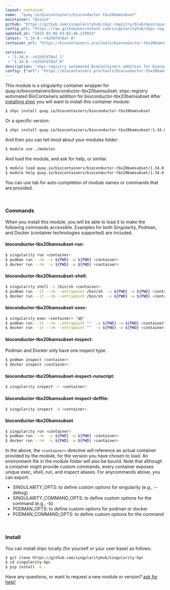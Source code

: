 ```yaml
---
layout: container
name:  "quay.io/biocontainers/bioconductor-tbx20bamsubset"
maintainer: "@vsoch"
github: "https://github.com/singularityhub/shpc-registry/blob/main/quay.io/biocontainers/bioconductor-tbx20bamsubset/container.yaml"
config_url: "https://raw.githubusercontent.com/singularityhub/shpc-registry/main/quay.io/biocontainers/bioconductor-tbx20bamsubset/container.yaml"
updated_at: "2023-03-08 03:02:46.179853"
latest: "1.34.0--r42hdfd78af_0"
container_url: "https://biocontainers.pro/tools/bioconductor-tbx20bamsubset"

versions:
 - "1.30.0--r41hdfd78af_1"
 - "1.34.0--r42hdfd78af_0"
description: "shpc-registry automated BioContainers addition for bioconductor-tbx20bamsubset"
config: {"url": "https://biocontainers.pro/tools/bioconductor-tbx20bamsubset", "maintainer": "@vsoch", "description": "shpc-registry automated BioContainers addition for bioconductor-tbx20bamsubset", "latest": {"1.34.0--r42hdfd78af_0": "sha256:dd9b6590e25d5320305a00fef75aac03629a0fa0039d18ef31ceeda9b5126301"}, "tags": {"1.30.0--r41hdfd78af_1": "sha256:53beac5705ce8e2a9a5acf71b322ebd3d25072efcf858b4e366087bc0ed4a4be", "1.34.0--r42hdfd78af_0": "sha256:dd9b6590e25d5320305a00fef75aac03629a0fa0039d18ef31ceeda9b5126301"}, "docker": "quay.io/biocontainers/bioconductor-tbx20bamsubset"}
---
```


This module is a singularity container wrapper for quay.io/biocontainers/bioconductor-tbx20bamsubset.
shpc-registry automated BioContainers addition for bioconductor-tbx20bamsubset
After [installing shpc](#install) you will want to install this container module:


```bash
$ shpc install quay.io/biocontainers/bioconductor-tbx20bamsubset
```

Or a specific version:

```bash
$ shpc install quay.io/biocontainers/bioconductor-tbx20bamsubset:1.34.0--r42hdfd78af_0
```

And then you can tell lmod about your modules folder:

```bash
$ module use ./modules
```

And load the module, and ask for help, or similar.

```bash
$ module load quay.io/biocontainers/bioconductor-tbx20bamsubset/1.34.0--r42hdfd78af_0
$ module help quay.io/biocontainers/bioconductor-tbx20bamsubset/1.34.0--r42hdfd78af_0
```

You can use tab for auto-completion of module names or commands that are provided.

<br>

### Commands

When you install this module, you will be able to load it to make the following commands accessible.
Examples for both Singularity, Podman, and Docker (container technologies supported) are included.

#### bioconductor-tbx20bamsubset-run:

```bash
$ singularity run <container>
$ podman run --rm  -v ${PWD} -w ${PWD} <container>
$ docker run --rm  -v ${PWD} -w ${PWD} <container>
```

#### bioconductor-tbx20bamsubset-shell:

```bash
$ singularity shell -s /bin/sh <container>
$ podman run --it --rm --entrypoint /bin/sh  -v ${PWD} -w ${PWD} <container>
$ docker run --it --rm --entrypoint /bin/sh  -v ${PWD} -w ${PWD} <container>
```

#### bioconductor-tbx20bamsubset-exec:

```bash
$ singularity exec <container> "$@"
$ podman run --it --rm --entrypoint ""  -v ${PWD} -w ${PWD} <container> "$@"
$ docker run --it --rm --entrypoint ""  -v ${PWD} -w ${PWD} <container> "$@"
```

#### bioconductor-tbx20bamsubset-inspect:

Podman and Docker only have one inspect type.

```bash
$ podman inspect <container>
$ docker inspect <container>
```

#### bioconductor-tbx20bamsubset-inspect-runscript:

```bash
$ singularity inspect -r <container>
```

#### bioconductor-tbx20bamsubset-inspect-deffile:

```bash
$ singularity inspect -d <container>
```



#### bioconductor-tbx20bamsubset

```bash
$ singularity run <container>
$ podman run --rm  -v ${PWD} -w ${PWD} <container>
$ docker run --rm  -v ${PWD} -w ${PWD} <container>
```


In the above, the `<container>` directive will reference an actual container provided
by the module, for the version you have chosen to load. An environment file in the
module folder will also be bound. Note that although a container
might provide custom commands, every container exposes unique exec, shell, run, and
inspect aliases. For anycommands above, you can export:

 - SINGULARITY_OPTS: to define custom options for singularity (e.g., --debug)
 - SINGULARITY_COMMAND_OPTS: to define custom options for the command (e.g., -b)
 - PODMAN_OPTS: to define custom options for podman or docker
 - PODMAN_COMMAND_OPTS: to define custom options for the command

<br>

### Install

You can install shpc locally (for yourself or your user base) as follows:

```bash
$ git clone https://github.com/singularityhub/singularity-hpc
$ cd singularity-hpc
$ pip install -e .
```

Have any questions, or want to request a new module or version? [ask for help!](https://github.com/singularityhub/singularity-hpc/issues)